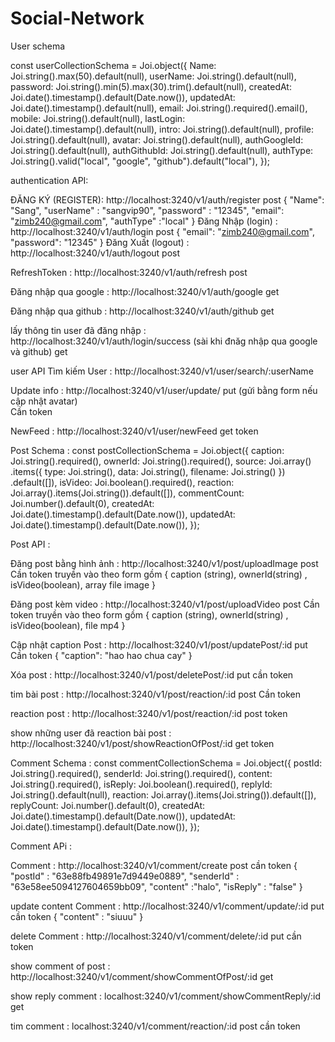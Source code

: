 # Social-Network

User schema

const userCollectionSchema = Joi.object({
Name: Joi.string().max(50).default(null),
userName: Joi.string().default(null),
password: Joi.string().min(5).max(30).trim().default(null),
createdAt: Joi.date().timestamp().default(Date.now()),
updatedAt: Joi.date().timestamp().default(null),
email: Joi.string().required().email(),
mobile: Joi.string().default(null),
lastLogin: Joi.date().timestamp().default(null),
intro: Joi.string().default(null),
profile: Joi.string().default(null),
avatar: Joi.string().default(null),
authGoogleId: Joi.string().default(null),
authGithubId: Joi.string().default(null),
authType: Joi.string().valid("local", "google", "github").default("local"),
});

authentication API:

ĐĂNG KÝ (REGISTER): http://localhost:3240/v1/auth/register post
{
"Name": "Sang",
"userName" : "sangvip90",
"password" : "12345",
"email": "zimb240@gmail.com",
"authType" :"local"
}
Đăng Nhập (login) : http://localhost:3240/v1/auth/login post
{
"email": "zimb240@gmail.com",
"password": "12345"
}
Đăng Xuất (logout) : http://localhost:3240/v1/auth/logout post

RefreshToken : http://localhost:3240/v1/auth/refresh post

Đăng nhập qua google : http://localhost:3240/v1/auth/google get

Đăng nhập qua github : http://localhost:3240/v1/auth/github get

lấy thông tin user đã đăng nhập : http://localhost:3240/v1/auth/login/success (sài khi đnăg nhập qua google và github) get

user API
Tìm kiếm User : http://localhost:3240/v1/user/search/:userName

Update info : http://localhost:3240/v1/user/update/ put (gửi bằng form nếu cập nhật avatar)  
Cần token

NewFeed : http://localhost:3240/v1/user/newFeed get
token

Post Schema :
const postCollectionSchema = Joi.object({
caption: Joi.string().required(),
ownerId: Joi.string().required(),
source: Joi.array()
.items({ type: Joi.string(), data: Joi.string(), filename: Joi.string() })
.default([]),
isVideo: Joi.boolean().required(),
reaction: Joi.array().items(Joi.string()).default([]),
commentCount: Joi.number().default(0),
createdAt: Joi.date().timestamp().default(Date.now()),
updatedAt: Joi.date().timestamp().default(Date.now()),
});

Post API :

Đăng post bằng hình ảnh : http://localhost:3240/v1/post/uploadImage post
Cần token
truyền vào theo form gồm
{
caption (string),
ownerId(string) ,
isVideo(boolean),
array file image
}

Đăng post kèm video : http://localhost:3240/v1/post/uploadVideo post
Cần token
truyền vào theo form gồm
{
caption (string),
ownerId(string) ,
isVideo(boolean),
file mp4
}

Cập nhật caption Post : http://localhost:3240/v1/post/updatePost/:id put
Cần token
{
"caption": "hao hao chua cay"
}

Xóa post : http://localhost:3240/v1/post/deletePost/:id put
cần token

tim bài post : http://localhost:3240/v1/post/reaction/:id post
Cần token

reaction post : http://localhost:3240/v1/post/reaction/:id post
token

show những user đã reaction bài post : http://localhost:3240/v1/post/showReactionOfPost/:id get
token

Comment Schema :
const commentCollectionSchema = Joi.object({
postId: Joi.string().required(),
senderId: Joi.string().required(),
content: Joi.string().required(),
isReply: Joi.boolean().required(),
replyId: Joi.string().default(null),
reaction: Joi.array().items(Joi.string()).default([]),
replyCount: Joi.number().default(0),
createdAt: Joi.date().timestamp().default(Date.now()),
updatedAt: Joi.date().timestamp().default(Date.now()),
});

Comment APi :

Comment : http://localhost:3240/v1/comment/create post
cần token
{
"postId" : "63e88fb49891e7d9449e0889",
"senderId" : "63e58ee5094127604659bb09",
"content" :"halo",
"isReply" : "false"
}

update content Comment : http://localhost:3240/v1/comment/update/:id put
cần token
{
"content" : "siuuu"
}

delete Comment : http://localhost:3240/v1/comment/delete/:id put
cần token

show comment of post : http://localhost:3240/v1/comment/showCommentOfPost/:id get

show reply comment : localhost:3240/v1/comment/showCommentReply/:id get

tim comment : localhost:3240/v1/comment/reaction/:id post
cần token
